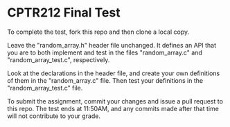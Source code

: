 # CPTR212 Final Test

To complete the test, fork this repo and then clone a local copy.  

Leave the "random_array.h" header file unchanged.  It defines an API that you are to both implement and test in the files "random_array.c" and "random_array_test.c", respectively.  

Look at the declarations in the header file, and create your own definitions of them in the "random_array.c" file.  Then test your definitions in the "random_array_test.c" file.  

To submit the assignment, commit your changes and issue a pull request to this repo.  The test ends at 11:50AM, and any commits made after that time will not contribute to your grade.  